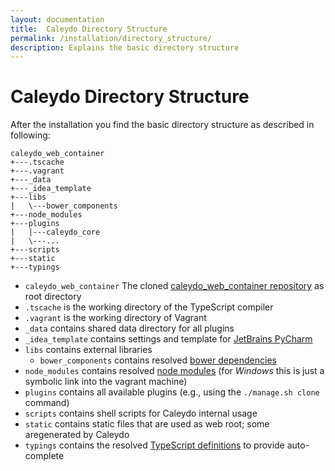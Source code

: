 ```yaml
---
layout: documentation
title:  Caleydo Directory Structure
permalink: /installation/directory_structure/
description: Explains the basic directory structure
---
```


# Caleydo Directory Structure

After the installation you find the basic directory structure as described in following:

```
caleydo_web_container
+---.tscache
+---.vagrant
+---_data
+---_idea_template
+---libs
|   \---bower_components
+---node_modules
+---plugins
|   |---caleydo_core
|   \---...
+---scripts
+---static
+---typings
```

* `caleydo_web_container` The cloned [caleydo_web_container repository](https://github.com/Caleydo/caleydo_web_container) as root directory
* `.tscache` is the working directory of the TypeScript compiler
* `.vagrant` is the working directory of Vagrant
* `_data` contains shared data directory for all plugins
* `_idea_template` contains settings and template for [JetBrains PyCharm](https://www.jetbrains.com/pycharm/)
* `libs` contains external libraries
  * `bower_components` contains resolved [bower dependencies](http://bower.io/)
* `node_modules` contains resolved [node modules](https://www.npmjs.com/) (for *Windows* this is just a symbolic link into the vagrant machine)
* `plugins` contains all available plugins (e.g., using the `./manage.sh clone` command)
* `scripts` contains shell scripts for Caleydo internal usage
* `static` contains static files that are used as web root; some aregenerated by Caleydo
* `typings` contains the resolved [TypeScript definitions](http://definitelytyped.org/) to provide auto-complete

